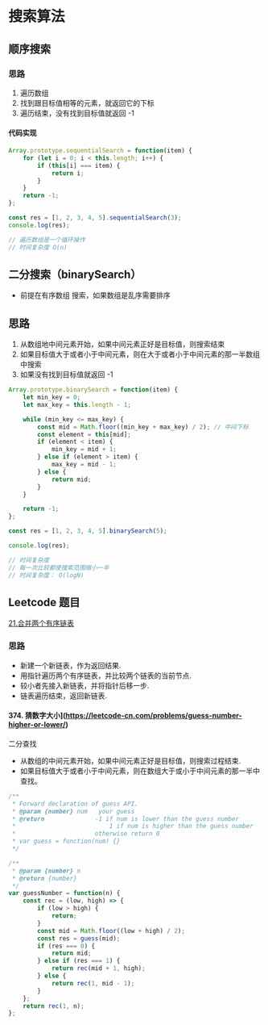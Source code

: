 # 搜索算法

## 顺序搜索

### 思路

1.  遍历数组
2.  找到跟目标值相等的元素，就返回它的下标
3.  遍历结束，没有找到目标值就返回 -1

#### 代码实现

```js
Array.prototype.sequentialSearch = function(item) {
    for (let i = 0; i < this.length; i++) {
        if (this[i] === item) {
            return i;
        }
    }
    return -1;
};

const res = [1, 2, 3, 4, 5].sequentialSearch(3);
console.log(res);

// 遍历数组是一个循环操作
// 时间复杂度 O(n)
```

## 二分搜索（binarySearch）

-   前提在有序数组 搜索，如果数组是乱序需要排序

## 思路

1. 从数组地中间元素开始，如果中间元素正好是目标值，则搜索结束
2. 如果目标值大于或者小于中间元素，则在大于或者小于中间元素的那一半数组中搜索
3. 如果没有找到目标值就返回 -1

```js
Array.prototype.binarySearch = function(item) {
    let min_key = 0;
    let max_key = this.length - 1;

    while (min_key <= max_key) {
        const mid = Math.floor((min_key + max_key) / 2); // 中间下标
        const element = this[mid];
        if (element < item) {
            min_key = mid + 1;
        } else if (element > item) {
            max_key = mid - 1;
        } else {
            return mid;
        }
    }

    return -1;
};

const res = [1, 2, 3, 4, 5].binarySearch(5);

console.log(res);

// 时间复杂度
// 每一次比较都使搜索范围缩小一半
// 时间复杂度： O(logN)
```

## Leetcode 题目

[21.合并两个有序链表](https://leetcode-cn.com/problems/merge-two-sorted-lists/)

### 思路

-   新建一个新链表，作为返回结果.
-   用指针遍历两个有序链表，并比较两个链表的当前节点.
-   较小者先接入新链表，并将指针后移一步.
-   链表遍历结束，返回新链表.

#### 374. 猜数字大小](https://leetcode-cn.com/problems/guess-number-higher-or-lower/)

二分查找

-   从数组的中间元素开始，如果中间元素正好是目标值，则搜索过程结束.
-   如果目标值大于或者小于中间元素，则在数组大于或小于中间元素的那一半中查找。

```js
/**
 * Forward declaration of guess API.
 * @param {number} num   your guess
 * @return 	            -1 if num is lower than the guess number
 *			                1 if num is higher than the guess number
 *                      otherwise return 0
 * var guess = function(num) {}
 */

/**
 * @param {number} n
 * @return {number}
 */
var guessNumber = function(n) {
    const rec = (low, high) => {
        if (low > high) {
            return;
        }
        const mid = Math.floor((low + high) / 2);
        const res = guess(mid);
        if (res === 0) {
            return mid;
        } else if (res === 1) {
            return rec(mid + 1, high);
        } else {
            return rec(1, mid - 1);
        }
    };
    return rec(1, n);
};
```
